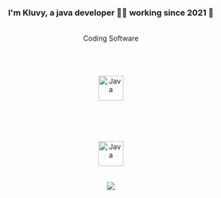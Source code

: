 ### <div align="center">I'm Kluvy, a java developer 👨‍💻 working since 2021 🚀</div>
<br/>
<div align="center">Coding Software</div>
<br/>
<div align="center">
<a href="https://www.jetbrains.com/fr-fr/idea/download/" target="_blank">
<img style="margin: 50px" src="https://seeklogo.com/images/I/intellij-idea-logo-F0395EF783-seeklogo.com.png" alt="Java" height="50" />
</a>
</div>
<br/>
<div align="center">
<img style="margin: 15px" src="https://seeklogo.com/images/J/java-logo-41D4155FC3-seeklogo.com.png" alt="Java" height="50" />
</div>
<br/>
<div align="center"><img src="https://github-readme-stats.vercel.app/api/top-langs/?username=NotKluvy&hide_border=true&layout=compact" align="center" /></div>
